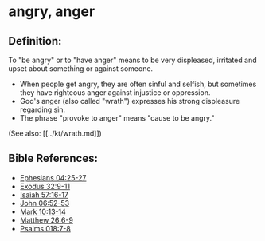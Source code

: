 # angry, anger #

## Definition: ##

To "be angry" or to "have anger" means to be very displeased, irritated and upset about something or against someone.

* When people get angry, they are often sinful and selfish, but sometimes they have righteous anger against injustice or oppression.
* God's anger (also called "wrath") expresses his strong displeasure regarding sin.
* The phrase "provoke to anger" means "cause to be angry."

(See also: [[../kt/wrath.md]])

## Bible References: ##

* [Ephesians 04:25-27](en/tn/eph/help/04/25)
* [Exodus 32:9-11](en/tn/exo/help/32/09)
* [Isaiah 57:16-17](en/tn/isa/help/57/16)
* [John 06:52-53](en/tn/jhn/help/06/52)
* [Mark 10:13-14](en/tn/mrk/help/10/13)
* [Matthew 26:6-9](en/tn/mat/help/26/06)
* [Psalms 018:7-8](en/tn/psa/help/18/07)